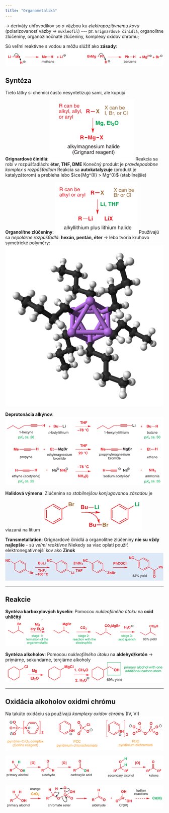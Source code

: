 ```yaml
---
title: "Organometaliká"
---
```


-> deriváty uhľovodíkov so $\sigma$ väzbou ku *elektropozitívnemu kovu* (polarizovanosť väzby => `nukleofil`)
--- pr. `Grignardové činidlá`, organolítne zlúčeniny, organozinočnaté zlúčeniny, komplexy oxidov chrómu;

Sú veľmi reaktívne s vodou a môžu slúžiť ako **zásady**:
![](attachments/organometaliká_ako_veľmi_silné_zásady.png)

## Syntéza
Tieto látky si chemici často nesyntetizujú sami, ale kupujú

**Grignardové činidlá**:
![Reakcia alkyl halidu s magnéziom](attachments/synteza_grignarodvych_cinidiel.png)
Reakcia sa robí v rozpúšťadlách: $\textbf{éter, THF, DME}$
Konečný produkt je *pravdepodobne komplex s rozpúšťadlom*
Reakcia sa **autokatalyzuje** (produkt je katalyzátorom) a prebieha lebo $\ce{Mg^{II} > Mg^0}$ (stabilnejšie)

**Organolítne zlúčeniny**:
![Reakcia potebuje často 5x lítia](attachments/synteza_organolítnych_zlúčenin.png)
Používajú sa *nepolárne rozpúšťadlá*: $\textbf{hexán, pentán, éter}$
-> lebo tvoria kruhovo symetrické polyméry:
![|300](attachments/n-butyl-lithium.png)

**Deprotonácia alkýnov**:
![](attachments/deprotonacia_alkynov_organometalika.png)

**Halidová výmena**:
Zlúčenina so *stabilnejšou konjugovanou zásadou* je viazaná na litium
![](attachments/organolítne_zlúčeniny_halidová_výmena.png)

**Transmetallation**:
Grignardové činidlá a organolítne zlúčeniny **nie su vždy najlepšie** - sú *veľmi reaktívne*
Niekedy sa viac oplatí použiť elektronegatívnejší kov ako $\textbf{Zinok}$
![Táto reakcia je viac pod kontrolou|700](attachments/organozinocnata_zlucenina_reakcia.png)

--- 

## Reakcie

**Syntéza karboxylových kyselín**:
Pomocou *nukleofilného útoku* na $\textbf{oxid uhličitý}$
![|800](attachments/synteza_karboxylovych_kyselin_organometalika.png)

**Syntéza alkoholov**:
Pomocou *nukleofilného útoku* na $\textbf{aldehyd/ketón}$ -> primárne, sekundárne, terciárne alkoholy
![](attachments/primarny_alkohol_organometalika.png)

--- 

## Oxidácia alkoholov oxidmi chrómu
Na takúto oxidáciu sa používajú *komplexy oxidov chrómu* ($\text{IV, VI}$)
![](attachments/oxidačné_komplexy_chrómu.png)

![](attachments/oxidacia_alkoholov.png)

![](attachments/mechanizmus_oxidacie_alkoholov_chrom.png)

